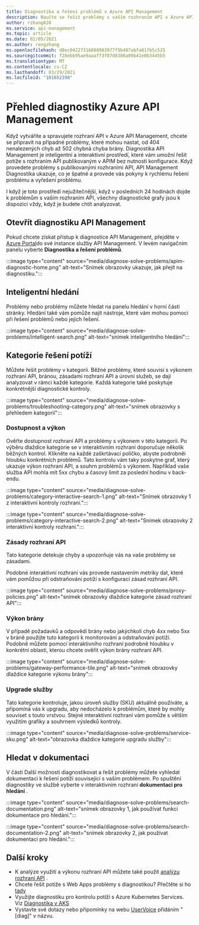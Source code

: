 ```yaml
---
title: Diagnostika a řešení problémů v Azure API Management
description: Naučte se řešit problémy s vaším rozhraním API v Azure API Management pomocí nástroje Diagnostika a řešení v Azure Portal.
author: rzhang628
ms.service: api-management
ms.topic: article
ms.date: 02/05/2021
ms.author: rongzhang
ms.openlocfilehash: d8ec04227316088983977f5b487abfa81fb5c525
ms.sourcegitcommit: f28ebb95ae9aaaff3f87d8388a09b41e0b3445b5
ms.translationtype: MT
ms.contentlocale: cs-CZ
ms.lasthandoff: 03/29/2021
ms.locfileid: "101652398"
---
```

# <a name="azure-api-management-diagnostics-overview"></a>Přehled diagnostiky Azure API Management

Když vytváříte a spravujete rozhraní API v Azure API Management, chcete se připravit na případné problémy, které mohou nastat, od 404 nenalezených chyb až 502 chybná chyba brány. Diagnostika API Management je inteligentní a interaktivní prostředí, které vám umožní řešit potíže s rozhraním API publikovaným v APIM bez nutnosti konfigurace. Když provedete problémy s publikovanými rozhraními API, API Management Diagnostika ukazuje, co je špatné a provede vás pokyny k rychlému řešení problému a vyřešení problému.

I když je toto prostředí nejužitečnější, když v posledních 24 hodinách dojde k problémům s vaším rozhraním API, všechny diagnostické grafy jsou k dispozici vždy, když je budete chtít analyzovat.

## <a name="open-api-management-diagnostics"></a>Otevřít diagnostiku API Management

Pokud chcete získat přístup k diagnostice API Management, přejděte v [Azure Portal](https://portal.azure.com)do své instance služby API Management. V levém navigačním panelu vyberte **Diagnostika a řešení problémů**.

:::image type="content" source="media/diagnose-solve-problems/apim-diagnostic-home.png" alt-text="Snímek obrazovky ukazuje, jak přejít na diagnostiku.":::



## <a name="intelligent-search"></a>Inteligentní hledání

Problémy nebo problémy můžete hledat na panelu hledání v horní části stránky. Hledání také vám pomůže najít nástroje, které vám mohou pomoci při řešení problémů nebo jejich řešení. 

:::image type="content" source="media/diagnose-solve-problems/intelligent-search.png" alt-text="snímek inteligentního hledání":::


## <a name="troubleshooting-categories"></a>Kategorie řešení potíží

Můžete řešit problémy v kategorii. Běžné problémy, které souvisí s výkonem rozhraní API, bránou, zásadami rozhraní API a úrovní služeb, se dají analyzovat v rámci každé kategorie. Každá kategorie také poskytuje konkrétnější diagnostické kontroly. 

:::image type="content" source="media/diagnose-solve-problems/troubleshooting-category.png" alt-text="snímek obrazovky s přehledem kategorií":::


### <a name="availability-and-performance"></a>Dostupnost a výkon

Ověřte dostupnost rozhraní API a problémy s výkonem v této kategorii. Po výběru dlaždice kategorie se v interaktivním rozhraní doporučuje několik běžných kontrol. Klikněte na každé zaškrtávací políčko, abyste podrobněi hloubku konkrétních problémů. Tato kontrolu vám taky poskytne graf, který ukazuje výkon rozhraní API, a souhrn problémů s výkonem. Například vaše služba API mohla mít 5xx chybu a časový limit za poslední hodinu v back-endu. 

:::image type="content" source="media/diagnose-solve-problems/category-interactive-search-1.png" alt-text="Snímek obrazovky 1 z interaktivní kontroly rozhraní.":::



:::image type="content" source="media/diagnose-solve-problems/category-interactive-search-2.png" alt-text="Snímek obrazovky 2 interaktivní kontroly rozhraní.":::

### <a name="api-policies"></a>Zásady rozhraní API

Tato kategorie detekuje chyby a upozorňuje vás na vaše problémy se zásadami. 

Podobné interaktivní rozhraní vás provede nastavením metriky dat, které vám pomůžou při odstraňování potíží s konfigurací zásad rozhraní API.

:::image type="content" source="media/diagnose-solve-problems/proxy-policies.png" alt-text="snímek obrazovky dlaždice kategorie zásad rozhraní API":::

### <a name="gateway-performance"></a>Výkon brány 

V případě požadavků a odpovědí brány nebo jakýchkoli chyb 4xx nebo 5xx v bráně použijte tuto kategorii k monitorování a odstraňování potíží. Podobně můžete pomocí interaktivního rozhraní podrobně hloubku v konkrétní oblasti, kterou chcete ověřit výkon brány rozhraní API. 

:::image type="content" source="media/diagnose-solve-problems/gateway-performance-tile.png" alt-text="snímek obrazovky dlaždice kategorie výkonu brány":::

### <a name="service-upgrade"></a>Upgrade služby

Tato kategorie kontroluje, jakou úroveň služby (SKU) aktuálně používáte, a připomíná vás k upgradu, aby nedocházelo k problémům, které by mohly souviset s touto vrstvou. Stejné interaktivní rozhraní vám pomůže s větším využitím grafiky a souhrnem výsledků kontroly. 

:::image type="content" source="media/diagnose-solve-problems/service-sku.png" alt-text="obrazovka dlaždice kategorie upgradu služby":::

## <a name="search-documentation"></a>Hledat v dokumentaci

V části Další možnosti diagnostikovat a řešit problémy můžete vyhledat dokumentaci k řešení potíží související s vaším problémem. Po spuštění diagnostiky ve službě vyberte v interaktivním rozhraní **dokumentaci pro hledání** . 

 :::image type="content" source="media/diagnose-solve-problems/search-documentation.png" alt-text="snímek obrazovky 1, jak používat funkci dokumentace pro hledání.":::


 :::image type="content" source="media/diagnose-solve-problems/search-documentation-2.png" alt-text="snímek obrazovky 2, jak používat dokumentaci pro hledání.":::


## <a name="next-steps"></a>Další kroky

* K analýze využití a výkonu rozhraní API můžete také použít [analýzu rozhraní API](howto-use-analytics.md) . 
* Chcete řešit potíže s Web Apps problémy s diagnostikou? Přečtěte si ho [tady](../app-service/overview-diagnostics.md)
* Využijte diagnostiku pro kontrolu potíží s Azure Kubernetes Services. Viz [Diagnostika v AKS](../aks/concepts-diagnostics.md)
* Vystavte své dotazy nebo připomínky na webu [UserVoice](https://feedback.azure.com/forums/248703-api-management) přidáním "[diag]" v názvu.

